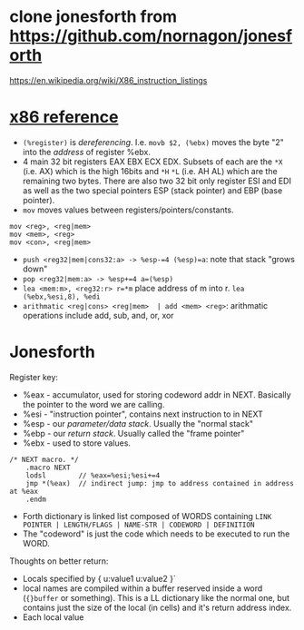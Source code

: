
# clone jonesforth from https://github.com/nornagon/jonesforth

https://en.wikipedia.org/wiki/X86_instruction_listings

# [x86 reference][guide to x86 assembly]
- `(%register)` is _dereferencing_. I.e. `movb $2, (%ebx)` moves the byte "2"
  into the _address_ of register %ebx.
- 4 main 32 bit registers EAX EBX ECX EDX. Subsets of each are the `*X` (i.e. AX)
  which is the high 16bits and `*H` `*L` (i.e. AH AL) which are the remaining
  two bytes. There are also two 32 bit only register ESI and EDI as well
  as the two special pointers ESP (stack pointer) and EBP (base pointer).
- `mov` moves values between registers/pointers/constants.

```
mov <reg>, <reg|mem>
mov <mem>, <reg>
mov <con>, <reg|mem>
```

- `push <reg32|mem|cons32:a> -> %esp-=4 (%esp)=a`: note that stack "grows down"
- `pop <reg32|mem:a> -> %esp+=4 a=(%esp)`
- `lea <mem:m>, <reg32:r> r=*m` place address of m into r. `lea (%ebx,%esi,8), %edi`
- `arithmatic <reg|cons> <reg|mem>  | add <mem> <reg>`: arithmatic operations include
  add, sub, and, or, xor


# Jonesforth


Register key:
- %eax - accumulator, used for storing codeword addr in NEXT. Basically the pointer
  to the word we are calling.
- %esi - "instruction pointer", contains next instruction to in NEXT
- %esp - our  _parameter/data stack_. Usually the "normal stack"
- %ebp - our _return stack_. Usually called the "frame pointer"
- %ebx - used to store values.

```
/* NEXT macro. */
	.macro NEXT
	lodsl        // %eax=%esi;%esi+=4
	jmp *(%eax)  // indirect jump: jmp to address contained in address at %eax
	.endm
```

- Forth dictionary is linked list composed of WORDS containing
  `LINK POINTER | LENGTH/FLAGS | NAME-STR | CODEWORD | DEFINITION`
- The "codeword" is just the code which needs to be executed to run
  the WORD.

[guide to x86 assembly]: http://flint.cs.yale.edu/cs421/papers/x86-asm/asm.html#:~:text=The%20lea%20instruction%20places%20the,and%20placed%20into%20the%20register.

Thoughts on better return:
- Locals specified by { u:value1 u:value2 }`
- local names are compiled within a buffer reserved inside a word (`{}buffer`
  or something). This is a LL dictionary like the normal one, but contains
  just the size of the local (in cells) and it's return address index.
- Each local value 

